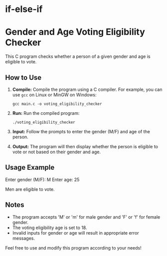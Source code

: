 # if-else-if

# Gender and Age Voting Eligibility Checker

This C program checks whether a person of a given gender and age is eligible to vote.

## How to Use

1. **Compile:** Compile the program using a C compiler. For example, you can use `gcc` on Linux or MinGW on Windows:
    ```
    gcc main.c -o voting_eligibility_checker
    ```

2. **Run:** Run the compiled program:
    ```
    ./voting_eligibility_checker
    ```

3. **Input:** Follow the prompts to enter the gender (M/F) and age of the person.

4. **Output:** The program will then display whether the person is eligible to vote or not based on their gender and age.

## Usage Example

Enter gender (M/F): M Enter age: 25

Men are eligible to vote.


## Notes

- The program accepts 'M' or 'm' for male gender and 'F' or 'f' for female gender.
- The voting eligibility age is set to 18.
- Invalid inputs for gender or age will result in appropriate error messages.

Feel free to use and modify this program according to your needs!